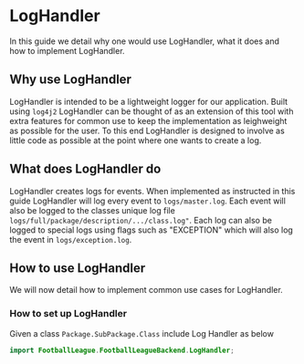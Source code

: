 # LogHandler

In this guide we detail why one would use LogHandler, what it does and how to implement LogHandler.

## Why use LogHandler

LogHandler is intended to be a lightweight logger for our application. Built using `log4j2` LogHandler can be thought of as an extension of this tool with extra features for common use to keep the implementation as leighweight as possible for the user. To this end LogHandler is designed to involve as little code as possible at the point where one wants to create a log.

## What does LogHandler do

LogHandler creates logs for events. When implemented as instructed in this guide LogHandler will log every event to `logs/master.log`. Each event will also be logged to the classes unique log file `logs/full/package/description/.../class.log"`. Each log can also be logged to special logs using flags such as "EXCEPTION" which will also log the event in `logs/exception.log`.

## How to use LogHandler

We will now detail how to implement common use cases for LogHandler.

### How to set up LogHandler

Given a class `Package.SubPackage.Class` include Log Handler as below

```java
import FootballLeague.FootballLeagueBackend.LogHandler;
```


 
 
 
 
 
 
 
 
 
 
 
 
 
 
 
 
 
 
 
 
 
 
 
 
 
 
 
 
